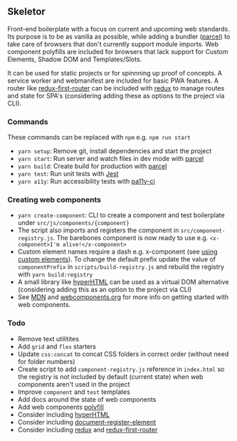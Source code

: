 ## Skeletor

Front-end boilerplate with a focus on current and upcoming web standards. Its purpose is to be as vanilla as possible, while adding a bundler ([parcel](https://parceljs.org/)) to take care of browsers that don't currently support module imports. Web component polyfills are included for browsers that lack support for Custom Elements, Shadow DOM and Templates/Slots.

It can be used for static projects or for spinnning up proof of concepts. A service worker and webmanifest are included for basic PWA features. A router like [redux-first-router](https://github.com/faceyspacey/redux-first-router) can be included with [redux](https://github.com/reduxjs/redux) to manage routes and state for SPA's (considering adding these as options to the project via CLI).

### Commands
These commands can be replaced with `npm` e.g. `npm run start`

+ `yarn setup`: Remove git, install dependencies and start the project
+ `yarn start`: Run server and watch files in dev mode with [parcel](https://parceljs.org/)
+ `yarn build`: Create build for production with [parcel](https://parceljs.org/)
+ `yarn test`: Run unit tests with [Jest](https://github.com/facebook/jest)
+ `yarn a11y`: Run accessibility tests with [pa11y-ci](https://github.com/pa11y/pa11y-ci)

### Creating web components
+ `yarn create-component`: CLI to create a component and test boilerplate under `src/js/components/{component}`
+ The script also imports and registers the component in `src/component-registry.js`. The barebones component is now ready to use e.g. `<x-component>I'm alive!</x-component>`
+ Custom element names require a dash e.g. x-component (see [using custom elements](https://developer.mozilla.org/en-US/docs/Web/Web_Components/Using_custom_elements)). To change the default prefix update the value of `componentPrefix` in `scripts/build-registry.js` and rebuild the registry with `yarn build:registry`
+ A small library like [hyperHTML](https://github.com/WebReflection/hyperhtml) can be used as a virtual DOM alternative (considering adding this as an option to the project via CLI)
+ See [MDN](https://developer.mozilla.org/en-US/docs/Web/Web_Components) and [webcomponents.org](https://www.webcomponents.org/introduction) for more info on getting started with web components.

### Todo
+ Remove text utilitites
+ Add `grid` and `flex` starters
+ Update `css:concat` to concat CSS folders in correct order (without need for folder numbers)
+ Create script to add `component-registry.js` reference in `index.html` so the registry is not included by default (current state) when web components aren't used in the project
+ Improve `component` and `test` templates
+ Add docs around the state of web components
+ Add web components [polyfill](https://www.webcomponents.org/polyfills)
+ Consider including [hyperHTML](https://github.com/WebReflection/hyperhtml)
+ Consider including [document-register-element](https://github.com/WebReflection/document-register-element)
+ Consider including [redux](https://github.com/reduxjs/redux) and [redux-first-router](https://github.com/faceyspacey/redux-first-router)
